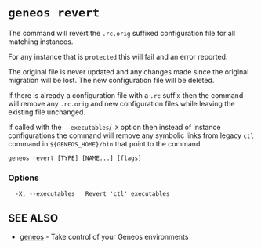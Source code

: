 # `geneos revert`

The command will revert the `.rc.orig` suffixed configuration file for all matching instances.

For any instance that is `protected` this will fail and an error reported.

The original file is never updated and any changes made since the original migration will be lost. The new configuration file will be deleted.

If there is already a configuration file with a `.rc` suffix then the command will remove any `.rc.orig` and new configuration files while leaving the existing file unchanged.

If called with the `--executables`/`-X` option then instead of instance configurations the command will remove any symbolic links from legacy `ctl` command in `${GENEOS_HOME}/bin` that point to the command.

```text
geneos revert [TYPE] [NAME...] [flags]
```

### Options

```text
  -X, --executables   Revert 'ctl' executables
```

## SEE ALSO

* [geneos](geneos.md)	 - Take control of your Geneos environments
